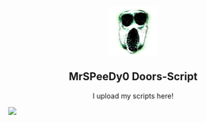 <p align="center">
 <img width="100px" src="https://github.com/MrSPeeDy0/DS-images/blob/main/DS-proflie.png?raw=true" align="center" alt="MrSPeeDy0 Doors-Script" />
 <h2 align="center">MrSPeeDy0 Doors-Script</h2>
 <p align="center">I upload my scripts here!</p>
</p>
    </a>
    <a href="https://codecov.io/gh/anuraghazra/github-readme-stats">
      <img src="https://upload.wikimedia.org/wikipedia/commons/c/cf/Lua-Logo.svg" />
    </a>
  </p>
